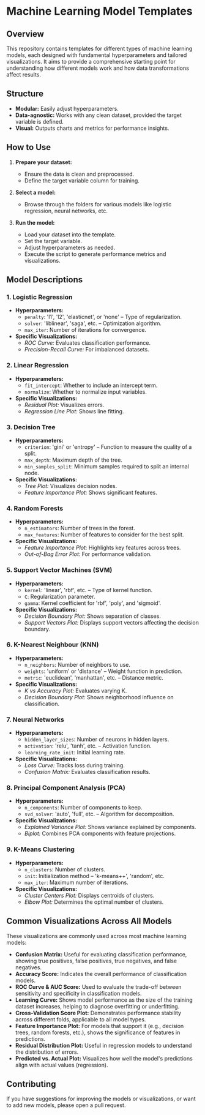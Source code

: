 # Machine Learning Model Templates

## Overview

This repository contains templates for different types of machine learning models, each designed with fundamental hyperparameters and tailored visualizations. It aims to provide a comprehensive starting point for understanding how different models work and how data transformations affect results.

## Structure

- **Modular:** Easily adjust hyperparameters.
- **Data-agnostic:** Works with any clean dataset, provided the target variable is defined.
- **Visual:** Outputs charts and metrics for performance insights.

## How to Use

1. **Prepare your dataset:**
   - Ensure the data is clean and preprocessed.
   - Define the target variable column for training.

2. **Select a model:**
   - Browse through the folders for various models like logistic regression, neural networks, etc.

3. **Run the model:**
   - Load your dataset into the template.
   - Set the target variable.
   - Adjust hyperparameters as needed.
   - Execute the script to generate performance metrics and visualizations.

## Model Descriptions

### 1. Logistic Regression
   - **Hyperparameters:** 
     - `penalty`: 'l1', 'l2', 'elasticnet', or 'none' – Type of regularization.
     - `solver`: 'liblinear', 'saga', etc. – Optimization algorithm.
     - `max_iter`: Number of iterations for convergence.
   - **Specific Visualizations:** 
     - *ROC Curve:* Evaluates classification performance.
     - *Precision-Recall Curve:* For imbalanced datasets.

### 2. Linear Regression
   - **Hyperparameters:** 
     - `fit_intercept`: Whether to include an intercept term.
     - `normalize`: Whether to normalize input variables.
   - **Specific Visualizations:** 
     - *Residual Plot:* Visualizes errors.
     - *Regression Line Plot:* Shows line fitting.

### 3. Decision Tree
   - **Hyperparameters:** 
     - `criterion`: 'gini' or 'entropy' – Function to measure the quality of a split.
     - `max_depth`: Maximum depth of the tree.
     - `min_samples_split`: Minimum samples required to split an internal node.
   - **Specific Visualizations:** 
     - *Tree Plot:* Visualizes decision nodes.
     - *Feature Importance Plot:* Shows significant features.

### 4. Random Forests
   - **Hyperparameters:** 
     - `n_estimators`: Number of trees in the forest.
     - `max_features`: Number of features to consider for the best split.
   - **Specific Visualizations:** 
     - *Feature Importance Plot:* Highlights key features across trees.
     - *Out-of-Bag Error Plot:* For performance validation.

### 5. Support Vector Machines (SVM)
   - **Hyperparameters:** 
     - `kernel`: 'linear', 'rbf', etc. – Type of kernel function.
     - `C`: Regularization parameter.
     - `gamma`: Kernel coefficient for 'rbf', 'poly', and 'sigmoid'.
   - **Specific Visualizations:** 
     - *Decision Boundary Plot:* Shows separation of classes.
     - *Support Vectors Plot:* Displays support vectors affecting the decision boundary.

### 6. K-Nearest Neighbour (KNN)
   - **Hyperparameters:** 
     - `n_neighbors`: Number of neighbors to use.
     - `weights`: 'uniform' or 'distance' – Weight function in prediction.
     - `metric`: 'euclidean', 'manhattan', etc. – Distance metric.
   - **Specific Visualizations:** 
     - *K vs Accuracy Plot:* Evaluates varying K.
     - *Decision Boundary Plot:* Shows neighborhood influence on classification.

### 7. Neural Networks
   - **Hyperparameters:** 
     - `hidden_layer_sizes`: Number of neurons in hidden layers.
     - `activation`: 'relu', 'tanh', etc. – Activation function.
     - `learning_rate_init`: Initial learning rate.
   - **Specific Visualizations:** 
     - *Loss Curve:* Tracks loss during training.
     - *Confusion Matrix:* Evaluates classification results.

### 8. Principal Component Analysis (PCA)
   - **Hyperparameters:** 
     - `n_components`: Number of components to keep.
     - `svd_solver`: 'auto', 'full', etc. – Algorithm for decomposition.
   - **Specific Visualizations:** 
     - *Explained Variance Plot:* Shows variance explained by components.
     - *Biplot:* Combines PCA components with feature projections.

### 9. K-Means Clustering
   - **Hyperparameters:** 
     - `n_clusters`: Number of clusters.
     - `init`: Initialization method – 'k-means++', 'random', etc.
     - `max_iter`: Maximum number of iterations.
   - **Specific Visualizations:** 
     - *Cluster Centers Plot:* Displays centroids of clusters.
     - *Elbow Plot:* Determines the optimal number of clusters.

## Common Visualizations Across All Models

These visualizations are commonly used across most machine learning models:

- **Confusion Matrix:** Useful for evaluating classification performance, showing true positives, false positives, true negatives, and false negatives.
- **Accuracy Score:** Indicates the overall performance of classification models.
- **ROC Curve & AUC Score:** Used to evaluate the trade-off between sensitivity and specificity in classification models.
- **Learning Curve:** Shows model performance as the size of the training dataset increases, helping to diagnose overfitting or underfitting.
- **Cross-Validation Score Plot:** Demonstrates performance stability across different folds, applicable to all model types.
- **Feature Importance Plot:** For models that support it (e.g., decision trees, random forests, etc.), shows the significance of features in predictions.
- **Residual Distribution Plot:** Useful in regression models to understand the distribution of errors.
- **Predicted vs. Actual Plot:** Visualizes how well the model's predictions align with actual values (regression).

## Contributing

If you have suggestions for improving the models or visualizations, or want to add new models, please open a pull request.

